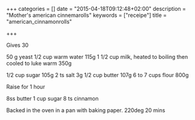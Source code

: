 +++
categories = []
date = "2015-04-18T09:12:48+02:00"
description = "Mother's american cinnemarolls"
keywords = ["receipe"]
title = "american_cinnamonrolls"

+++

Gives 30

50 g yeast
1/2 cup warm water 115g
1 1/2 cup milk, heated to boiling then cooled to luke warm 350g

1/2 cup sugar 105g
2 ts salt 3g
1/2 cup butter 107g
6 to 7 cups flour 800g 

Raise for 1 hour

8ss butter
1 cup sugar
8 ts cinnamon

Backed in the oven in a pan with baking paper. 220deg 20 mins

